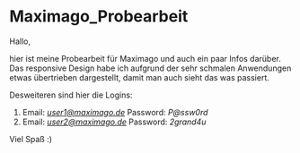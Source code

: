 # Maximago_Probearbeit
Hallo,

hier ist meine Probearbeit für Maximago und auch ein paar Infos darüber.
Das responsive Design habe ich aufgrund der sehr schmalen Anwendungen etwas übertrieben dargestellt, damit man auch sieht das was passiert.

Desweiteren sind hier die Logins:
1. Email: *user1@maximago.de* Password: *P@ssw0rd*
2. Email: *user2@maximago.de* Password: *2grand4u*

Viel Spaß :)